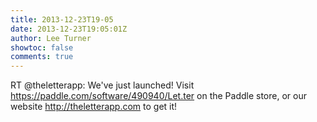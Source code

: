 ```yaml
---
title: 2013-12-23T19-05
date: 2013-12-23T19:05:01Z
author: Lee Turner
showtoc: false
comments: true
---
```


RT @theletterapp: We've just launched! Visit https://paddle.com/software/490940/Let.ter on the Paddle store, or our website http://theletterapp.com to get it!

